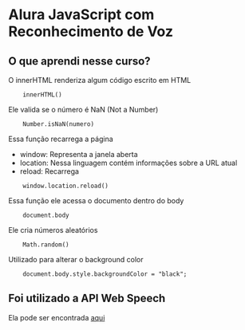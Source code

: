 # Alura JavaScript com Reconhecimento de Voz

## O que aprendi nesse curso?

O innerHTML renderiza algum código escrito em HTML
``` 
    innerHTML()
```

Ele valida se o número é NaN (Not a Number)
```
    Number.isNaN(numero)
```

Essa função recarrega a página
 - window: Representa a janela aberta
 - location: Nessa linguagem contém informações sobre a URL atual
 - reload: Recarrega

```
    window.location.reload()
```

Essa função ele acessa o documento dentro do body 

```
    document.body
```

Ele cria números aleatórios

```
    Math.random()
```
Utilizado para alterar o background color

```
    document.body.style.backgroundColor = "black";
```

## Foi utilizado a API Web Speech

Ela pode ser encontrada [aqui](https://developer.mozilla.org/en-US/docs/Web/API/Web_Speech_API/Using_the_Web_Speech_API)
